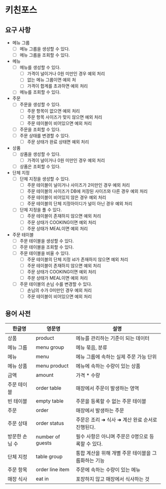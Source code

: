 # 키친포스

## 요구 사항
- 메뉴 그룹
  - [ ] 메뉴 그룹을 생성할 수 있다.
  - [ ] 메뉴 그룹을 조회할 수 있다.
- 메뉴
  - [ ] 메뉴를 생성할 수 있다.
    - [ ] 가격이 널이거나 0원 미만인 경우 예외 처리
    - [ ] 없는 메뉴 그룹이면 예외 처 
    - [ ] 가격이 합계를 초과하면 예외 처리
  - [ ] 메뉴를 조회할 수 있다.
- 주문
  - [ ] 주문을 생성할 수 있다.
    - [ ] 주문 항목이 없으면 예외 처리
    - [ ] 주문 항목 사이즈가 맞지 않으면 예외 처리
    - [ ] 주문 테이블이 비어있으면 예외 처리
  - [ ] 주문을 조회할 수 있다.
  - [ ] 주문 상태를 변경할 수 있다.
    - [ ] 주문 상태가 완료 상태면 예외 처리
- 상품
  - [ ] 상품을 생성할 수 있다.
    - [ ] 가격이 널이거나 0원 미만인 경우 예외 처리
  - [ ] 상품은 조회할 수 있다.
- 단체 지정
  - [ ] 단체 지정을 생성할 수 있다.
    - [ ] 주문 테이블이 널이거나 사이즈가 2미만인 경우 예외 처리
    - [ ] 주문 테이블의 사이즈가 DB에 저장된 사이즈와 다른 경우 예외 처리
    - [ ] 주문 테이블이 비어있지 않은 경우 예외 처리
    - [ ] 주문 테이블의 단체 지정아이디가 널이 아닌 경우 예외 처리
  - [ ] 단체 지정을 풀 수 있다.
    - [ ] 주문 테이블이 존재하지 않으면 예외 처리
    - [ ] 주문 상태가 COOKING이면 예외 처리
    - [ ] 주문 상태가 MEAL이면 예외 처리
- 주문 테이블 
  - [ ] 주문 테이블을 생성할 수 있다.
  - [ ] 주문 테이블을 조회할 수 있다.
  - [ ] 주문 테이블을 비울 수 있다.
    - [ ] 주문 테이블의 단체 지정 id가 존재하지 않으면 예외 처리
    - [ ] 주문 테이블이 존재하지 않으면 예외 처리
    - [ ] 주문 상태가 COOKING이면 예외 처리
    - [ ] 주문 상태가 MEAL이면 예외 처리
  - [ ] 주문 테이블의 손님 수를 변경할 수 있다.
    - [ ] 손님의 수가 0미만인 경우 예외 처리
    - [ ] 주문 테이블이 비어있으면 예외 처리

## 용어 사전

| 한글명 | 영문명 | 설명 |
| --- | --- | --- |
| 상품 | product | 메뉴를 관리하는 기준이 되는 데이터 |
| 메뉴 그룹 | menu group | 메뉴 묶음, 분류 |
| 메뉴 | menu | 메뉴 그룹에 속하는 실제 주문 가능 단위 |
| 메뉴 상품 | menu product | 메뉴에 속하는 수량이 있는 상품 |
| 금액 | amount | 가격 * 수량 |
| 주문 테이블 | order table | 매장에서 주문이 발생하는 영역 |
| 빈 테이블 | empty table | 주문을 등록할 수 없는 주문 테이블 |
| 주문 | order | 매장에서 발생하는 주문 |
| 주문 상태 | order status | 주문은 조리 ➜ 식사 ➜ 계산 완료 순서로 진행된다. |
| 방문한 손님 수 | number of guests | 필수 사항은 아니며 주문은 0명으로 등록할 수 있다. |
| 단체 지정 | table group | 통합 계산을 위해 개별 주문 테이블을 그룹화하는 기능 |
| 주문 항목 | order line item | 주문에 속하는 수량이 있는 메뉴 |
| 매장 식사 | eat in | 포장하지 않고 매장에서 식사하는 것 |
